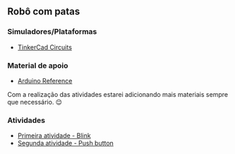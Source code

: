 ## Robô com patas

### Simuladores/Plataformas
* [TinkerCad Circuits](https://www.tinkercad.com/dashboard?type=circuits&collection=designs)

### Material de apoio
* [Arduino Reference](https://www.arduino.cc/reference/pt/)

Com a realização das atividades estarei adicionando mais materiais sempre que necessário. :relieved:

### Atividades
* [Primeira atividade - Blink](/Atividades/atividade_1.md) 
* [Segunda atividade - Push button](/Atividades/atividade_2.md)